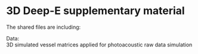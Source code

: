 # 3D Deep-E supplementary material

The shared files are including:  


Data:  
  3D simulated vessel matrices applied for photoacoustic raw data simulation  
